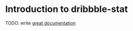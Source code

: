 # Introduction to dribbble-stat

TODO: write [great documentation](http://jacobian.org/writing/what-to-write/)
